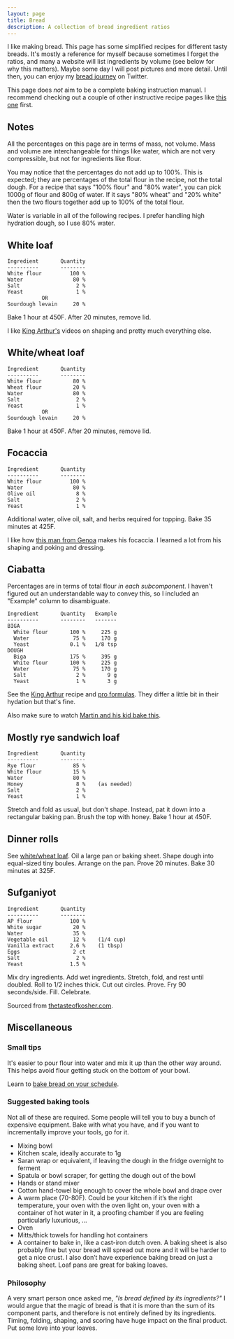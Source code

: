 ```yaml
---
layout: page
title: Bread
description: A collection of bread ingredient ratios
---
```


I like making bread. This page has some simplified recipes for different tasty
breads. It's mostly a reference for myself because sometimes I forget the
ratios, and many a website will list ingredients by volume (see below for why
this matters). Maybe some day I will post pictures and more detail. Until then,
you can enjoy my [bread
journey](https://twitter.com/tekknolagi/status/1201209094259888128) on Twitter.

This page does *not* aim to be a complete baking instruction manual. I
recommend checking out a couple of other instructive recipe pages like [this
one][ka] first.

[ka]: https://www.kingarthurbaking.com/recipes/no-knead-crusty-white-bread-recipe

## Notes

All the percentages on this page are in terms of mass, not volume. Mass and
volume are interchangeable for things like water, which are not very
compressible, but not for ingredients like flour.

You may notice that the percentages do not add up to 100%. This is expected;
they are percentages of the total flour in the recipe, not the total dough. For
a recipe that says "100% flour" and "80% water", you can pick 1000g of flour
and 800g of water. If it says "80% wheat" and "20% white" then the two flours
together add up to 100% of the total flour.

Water is variable in all of the following recipes. I prefer handling high
hydration dough, so I use 80% water.

## White loaf

```
Ingredient       Quantity
----------       --------
White flour         100 %
Water                80 %
Salt                  2 %
Yeast                 1 %
           OR
Sourdough levain     20 %
```

Bake 1 hour at 450F. After 20 minutes, remove lid.

I like [King Arthur's](https://www.youtube.com/watch?v=PmxDKuGLWuE) videos on
shaping and pretty much everything else.

## White/wheat loaf

```
Ingredient       Quantity
----------       --------
White flour          80 %
Wheat flour          20 %
Water                80 %
Salt                  2 %
Yeast                 1 %
           OR
Sourdough levain     20 %
```

Bake 1 hour at 450F. After 20 minutes, remove lid.

## Focaccia

```
Ingredient       Quantity
----------       --------
White flour         100 %
Water                80 %
Olive oil             8 %
Salt                  2 %
Yeast                 1 %
```

Additional water, olive oil, salt, and herbs required for topping. Bake 35
minutes at 425F.

I like how [this man from Genoa](https://www.youtube.com/watch?v=uEKzIshoYiM)
makes his focaccia. I learned a lot from his shaping and poking and dressing.

## Ciabatta

Percentages are in terms of total flour *in each subcomponent*. I haven't
figured out an understandable way to convey this, so I included an "Example"
column to disambiguate.

```
Ingredient       Quantity   Example
----------       --------   -------
BIGA
  White flour       100 %     225 g
  Water              75 %     170 g
  Yeast             0.1 %   1/8 tsp
DOUGH
  Biga              175 %     395 g
  White flour       100 %     225 g
  Water              75 %     170 g
  Salt                2 %       9 g
  Yeast               1 %       3 g
```

See the [King Arthur](https://www.kingarthurbaking.com/recipes/rustic-italian-ciabatta-recipe)
recipe and [pro formulas](https://www.kingarthurbaking.com/pro/formulas/ciabatta).
They differ a little bit in their hydation but that's fine.

Also make sure to watch [Martin and his kid bake this](https://www.kingarthurbaking.com/videos/martin-bakes-at-home/rustic-italian-ciabatta).

## Mostly rye sandwich loaf

```
Ingredient       Quantity
----------       --------
Rye flour            85 %
White flour          15 %
Water                80 %
Honey                 8 %    (as needed)
Salt                  2 %
Yeast                 1 %
```

Stretch and fold as usual, but don't shape. Instead, pat it down into a
rectangular baking pan. Brush the top with honey. Bake 1 hour at 450F.

## Dinner rolls

See [white/wheat loaf](#whitewheat-loaf). Oil a large pan or baking sheet.
Shape dough into equal-sized tiny boules. Arrange on the pan. Prove 20 minutes.
Bake 30 minutes at 325F.

## Sufganiyot

```
Ingredient       Quantity
----------       --------
AP flour            100 %
White sugar          20 %
Water                35 %
Vegetable oil        12 %    (1/4 cup)
Vanilla extract     2.6 %    (1 tbsp)
Eggs                 2 ct
Salt                  2 %
Yeast               1.5 %
```

Mix dry ingredients. Add wet ingredients. Stretch, fold, and rest until
doubled. Roll to 1/2 inches thick. Cut out circles. Prove. Fry 90 seconds/side.
Fill. Celebrate.

Sourced from
[thetasteofkosher.com](https://www.thetasteofkosher.com/sufganiyot-recipe/).

## Miscellaneous

### Small tips

It's easier to pour flour into water and mix it up than the other way around.
This helps avoid flour getting stuck on the bottom of your bowl.

Learn to [bake bread on your schedule][hostage].

[hostage]: https://www.kingarthurbaking.com/blog/2020/04/06/dont-be-a-bread-hostage

### Suggested baking tools

Not all of these are required. Some people will tell you to buy a bunch of
expensive equipment. Bake with what you have, and if you want to incrementally
improve your tools, go for it.

* Mixing bowl
* Kitchen scale, ideally accurate to 1g
* Saran wrap or equivalent, if leaving the dough in the fridge overnight to
  ferment
* Spatula or bowl scraper, for getting the dough out of the bowl
* Hands or stand mixer
* Cotton hand-towel big enough to cover the whole bowl and drape over
* A warm place (70-80F). Could be your kitchen if it’s the right temperature,
  your oven with the oven light on, your oven with a container of hot water in
  it, a proofing chamber if you are feeling particularly luxurious, ...
* Oven
* Mitts/thick towels for handling hot containers
* A container to bake in, like a cast-iron dutch oven. A baking sheet is also
  probably fine but your bread will spread out more and it will be harder to
  get a nice crust. I also don’t have experience baking bread on just a baking
  sheet. Loaf pans are great for baking loaves.

### Philosophy

A very smart person once asked me, *"Is bread defined by its ingredients?"* I
would argue that the magic of bread is that it is more than the sum of its
component parts, and therefore is not entirely defined by its ingredients.
Timing, folding, shaping, and scoring have huge impact on the final product.
Put some love into your loaves.
